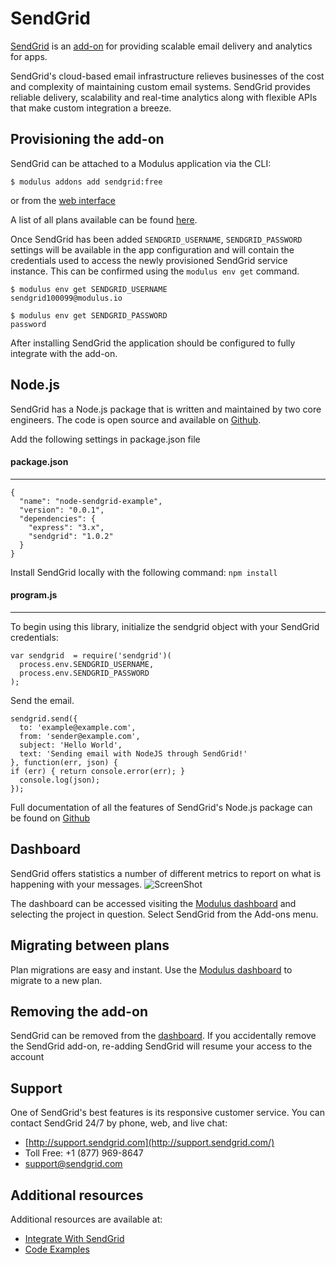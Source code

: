 SendGrid
=======

[SendGrid][sendgrid-addon] is an [add-on][modulus-addon] for providing scalable email delivery and analytics for apps.

SendGrid's cloud-based email infrastructure relieves businesses of the cost and complexity of maintaining custom email systems. SendGrid provides reliable delivery, scalability and real-time analytics along with flexible APIs that make custom integration a breeze.

## Provisioning the add-on

SendGrid can be attached to a Modulus application via the  CLI:

    $ modulus addons add sendgrid:free
or from the [web interface][sendgrid-addon]  

A list of all plans available can be found [here][sendgrid-addon].

Once SendGrid has been added `SENDGRID_USERNAME`, `SENDGRID_PASSWORD` settings will be available in the app configuration and will contain the credentials used to access the newly provisioned SendGrid service instance. This can be confirmed using the `modulus env get` command.

    $ modulus env get SENDGRID_USERNAME
    sendgrid100099@modulus.io

    $ modulus env get SENDGRID_PASSWORD
    password

After installing SendGrid the application should be configured to fully integrate with the add-on.


## Node.js

SendGrid has a Node.js package that is written and maintained by two
core engineers. The code is open source and available on [Github](http://github.com/sendgrid/sendgrid-nodejs).

Add the following settings in package.json file

#### package.json
-----------------

    {
      "name": "node-sendgrid-example",
      "version": "0.0.1",
      "dependencies": {
        "express": "3.x",
        "sendgrid": "1.0.2"
      }
    }

Install SendGrid locally with the following command:
`npm install`

#### program.js
-----------------
To begin using this library, initialize the sendgrid object with your SendGrid credentials:

    var sendgrid  = require('sendgrid')(
      process.env.SENDGRID_USERNAME,
      process.env.SENDGRID_PASSWORD
    );

Send the email.

    sendgrid.send({
      to: 'example@example.com',
      from: 'sender@example.com',
      subject: 'Hello World',
      text: 'Sending email with NodeJS through SendGrid!'
    }, function(err, json) {
    if (err) { return console.error(err); }
      console.log(json);
    });

Full documentation of all the features of SendGrid's Node.js package can
be found on [Github](http://github.com/sendgrid/sendgrid-nodejs)


## Dashboard

SendGrid offers statistics a number of different metrics to report on what is happening with your messages.
![ScreenShot](https://sendgrid.com/docs/images/delivery_metrics.png)

The dashboard can be accessed visiting the [Modulus dashboard][modulous-dashboard] and selecting the project in question. Select SendGrid from the Add-ons menu.


## Migrating between plans

Plan migrations are easy and instant. Use the [Modulus dashboard][modulous-dashboard] to migrate to a new plan.


## Removing the add-on

SendGrid can be removed from the [dashboard][modulous-dashboard]. If you accidentally remove the SendGrid add-on, re-adding SendGrid will resume your access to the account


## Support

One of SendGrid's best features is its responsive customer service. You can contact SendGrid 24/7 by phone, web, and live chat:

* [http://support.sendgrid.com](http://support.sendgrid.com/)
* Toll Free: +1 (877) 969-8647
* [support@sendgrid.com](mailto:support@sendgrid.com)


## Additional resources

Additional resources are available at:

- [Integrate With SendGrid](http://sendgrid.com/docs/Integrate/index.html)
- [Code Examples](http://sendgrid.com/docs/Code_Examples/index.html)


[sendgrid-addon]: http://addons.xammr.com/sendgrid
[modulus-addon]: http://addons.xammr.com
[modulous-dashboard]: http://xammr.com:8000/user/dashboard
